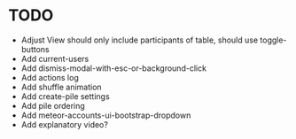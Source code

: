 TODO
====

 - Adjust View should only include participants of table, should use toggle-buttons
 - Add current-users
 - Add dismiss-modal-with-esc-or-background-click
 - Add actions log
 - Add shuffle animation
 - Add create-pile settings
 - Add pile ordering
 - Add meteor-accounts-ui-bootstrap-dropdown
 - Add explanatory video?
